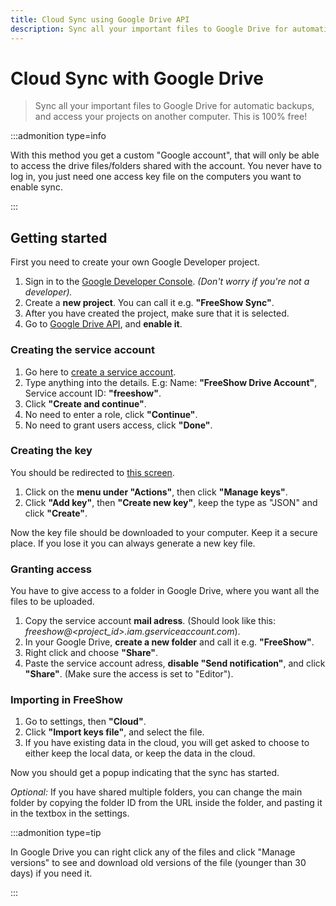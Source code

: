 ```yaml
---
title: Cloud Sync using Google Drive API
description: Sync all your important files to Google Drive for automatic backups, and access your projects on another computer.
---
```


# Cloud Sync with Google Drive

> Sync all your important files to Google Drive for automatic backups, and access your projects on another computer. This is 100% free!

:::admonition type=info

With this method you get a custom "Google account", that will only be able to access the drive files/folders shared with the account. You never have to log in, you just need one access key file on the computers you want to enable sync.

:::

## Getting started

First you need to create your own Google Developer project.

1. Sign in to the [Google Developer Console](https://console.cloud.google.com/projectcreate). _(Don't worry if you're not a developer)._
2. Create a **new project**. You can call it e.g. **"FreeShow Sync"**.
3. After you have created the project, make sure that it is selected.
4. Go to [Google Drive API](https://console.developers.google.com/apis/api/drive.googleapis.com/), and **enable it**.

### Creating the service account

1. Go here to [create a service account](https://console.cloud.google.com/iam-admin/serviceaccounts/create).
2. Type anything into the details. E.g: Name: **"FreeShow Drive Account"**, Service account ID: **"freeshow"**.
3. Click **"Create and continue"**.
4. No need to enter a role, click **"Continue"**.
5. No need to grant users access, click **"Done"**.

### Creating the key

You should be redirected to [this screen](https://console.cloud.google.com/iam-admin/serviceaccounts).

1. Click on the **menu under "Actions"**, then click **"Manage keys"**.
2. Click **"Add key"**, then **"Create new key"**, keep the type as "JSON" and click **"Create"**.

Now the key file should be downloaded to your computer. Keep it a secure place. If you lose it you can always generate a new key file.

### Granting access

You have to give access to a folder in Google Drive, where you want all the files to be uploaded.

1. Copy the service account **mail adress**. (Should look like this: _freeshow@<project_id>.iam.gserviceaccount.com_).
2. In your Google Drive, **create a new folder** and call it e.g. **"FreeShow"**.
3. Right click and choose **"Share"**.
4. Paste the service account adress, **disable "Send notification"**, and click **"Share"**. (Make sure the access is set to "Editor").

### Importing in FreeShow

1. Go to settings, then **"Cloud"**.
2. Click **"Import keys file"**, and select the file.
3. If you have existing data in the cloud, you will get asked to choose to either keep the local data, or keep the data in the cloud.

Now you should get a popup indicating that the sync has started.

_Optional:_ If you have shared multiple folders, you can change the main folder by copying the folder ID from the URL inside the folder, and pasting it in the textbox in the settings.

:::admonition type=tip

In Google Drive you can right click any of the files and click "Manage versions" to see and download old versions of the file (younger than 30 days) if you need it.

:::
